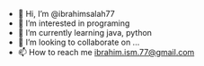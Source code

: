 - 👋 Hi, I’m @ibrahimsalah77
- 👀 I’m interested in programing 
- 🌱 I’m currently learning java, python 
- 💞️ I’m looking to collaborate on ...
- 📫 How to reach me ibrahim.ism.77@gmail.com

<!---
ibrahimsalah77/ibrahimsalah77 is a ✨ special ✨ repository because its `README.md` (this file) appears on your GitHub profile.
You can click the Preview link to take a look at your changes.
--->
